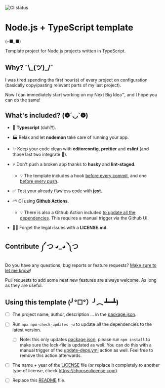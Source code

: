 ![CI status](https://github.com/BenjaVR/node-typescript-template/actions/workflows/ci.yml/badge.svg)

# Node.js + TypeScript template

(⌐■_■)

Template project for Node.js projects written in TypeScript.

## Why? ¯\\\_(ツ)\_/¯

I was tired spending the first hour(s) of every project on configuration (basically copy/pasting relevant parts of my last project).

Now I can immediately start working on my Next Big Idea™, and I hope you can do the same!

## What's included? (❁´◡`❁)

- 💪 **Typescript** (duh?!).

- 🏭 Relax and let **nodemon** take care of running your app.

- ✨ Keep your code clean with **editorconfig**, **prettier** and **eslint** (and those last two integrate 🤩).

- ⚡ Don't push a broken app thanks to **husky** and **lint-staged**.

  - 💡 The template includes a hook [before every commit](./.husky/pre-push), and one [before every push](./.husky/pre-push).

- ✅ Test your already flawless code with **jest**.

- ⛅ CI using **Github Actions**.

  - 💡 There is also a Github Action included [to update all the dependencies](./.github/workflows/update-deps.yml). This requires a manual trigger via the Github UI.

- 👩‍⚖️ Forget the legal issues with a **LICENSE.md**.

## Contribute ༼ つ ◕_◕ ༽つ

Do you have any questions, bug reports or feature requests? [Make sure to let me know](https://github.com/BenjaVR/node-typescript-template/issues/new)!

Pull requests to add some neat new features are always welcome. As long as they are useful.

## Using this template (╯°□°）╯︵ ┻━┻)

- [ ] The project name, author, description ... in the [package.json](./package.json).

- [ ] Run `npx npm-check-updates -u` to update all the dependencies to the latest version.

  - [ ] Note: this only updates [package.json](./package.json), please run `npm install` to make sure the lock-file is updated as well. You can do this with a manual trigger of the [update-deps.yml](./.github/workflows/update-deps.yml) action as well. Feel free to remove this action afterwards.

- [ ] The name + year of the [LICENSE](./LICENSE.md) file (or replace it completely to another type of license, check https://choosealicense.com).

- [ ] Replace this [README](./README.md) file.
